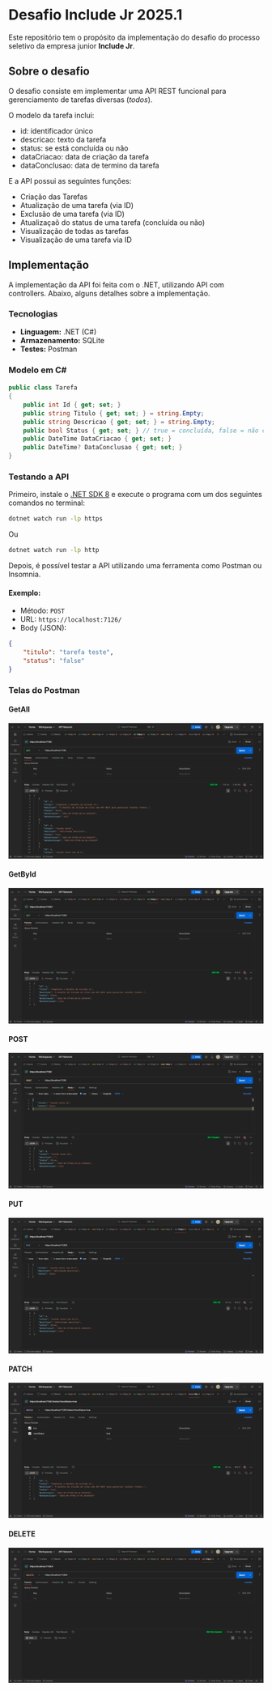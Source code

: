# Desafio Include Jr 2025.1

Este repositório tem o propósito da implementação do desafio do processo seletivo da empresa junior **Include Jr**.

## Sobre o desafio
O desafio consiste em implementar uma API REST funcional para gerenciamento de tarefas diversas (*todos*). 

O modelo da tarefa inclui:
- id: identificador único
- descricao: texto da tarefa
- status: se está concluída ou não
- dataCriacao: data de criação da tarefa
- dataConclusao: data de termino da tarefa

E a API possui as seguintes funções:
- Criação das Tarefas
- Atualização de uma tarefa (via ID)
- Exclusão de uma tarefa (via ID)
- Atualizaçaõ do status de uma tarefa (concluída ou não)
- Visualização de todas as tarefas
- Visualização de uma tarefa via ID

## Implementação
A implementação da API foi feita com o .NET, utilizando API com controllers. Abaixo, alguns detalhes sobre a implementação.

### Tecnologias
- **Linguagem:** .NET (C#)
- **Armazenamento:** SQLite
- **Testes:** Postman

### Modelo em C#
```csharp
public class Tarefa
{
    public int Id { get; set; }
    public string Titulo { get; set; } = string.Empty;
    public string Descricao { get; set; } = string.Empty;
    public bool Status { get; set; } // true = concluída, false = não concluída
    public DateTime DataCriacao { get; set; }
    public DateTime? DataConclusao { get; set; }
}
```

### Testando a API
Primeiro, instale o [.NET SDK 8](https://dotnet.microsoft.com/en-us/download/dotnet/thank-you/sdk-8.0.408-windows-x64-installer) e execute o programa com um dos seguintes comandos no terminal:
```bash
dotnet watch run -lp https
```
Ou
```bash
dotnet watch run -lp http
```

Depois, é possível testar a API utilizando uma ferramenta como Postman ou Insomnia.

#### Exemplo:
- Método: ```POST```
- URL: ```https://localhost:7126/```
- Body (JSON): 
``` json
{
    "titulo": "tarefa teste",
    "status": "false"
}
```

### Telas do Postman
#### GetAll
![GetAll](docs/pictures/GetAll.png)
#### GetById
![GetById](docs/pictures/GetById.png)
#### POST
![POST](docs/pictures/POST.png)
#### PUT
![PUT](docs/pictures/PUT.png)
#### PATCH
![PATCH](docs/pictures/PATCH.png)
#### DELETE
![DELETE](docs/pictures/DELETE.png)